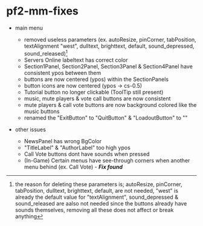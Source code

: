 # pf2-mm-fixes

- main menu
  - removed useless parameters (ex. autoResize, pinCorner, tabPosition, textAlignment	"west", dulltext, brighttext, default, sound_depressed, sound_released)[^1]
  - Servers Online labeltext has correct color
  - Section1Panel, Section2Panel, Section3Panel & Section4Panel have consistent ypos between them
  - buttons are now centered (ypos) within the SectionPanels
  - button icons are now centered (ypos -> cs-0.5)
  - Tutorial button no longer clickable (ToolTip still present)
  - music, mute players & vote call buttons are now consistent
  - mute players & call vote buttons are now background colored like the music buttons
  - renamed the "ExitButton" to "QuitButton" & "LoadoutButton" to ""

- other issues
  - NewsPanel has wrong BgColor
  - "TitleLabel" & "AuthorLabel" too high ypos
  - Call Vote buttons dont have sounds when pressed
  - (In-Game) Certain menus have see-through corners when another menu behind (ex. Call Vote) - ***Fix found***

 [^1]: the reason for deleting these parameters is; autoResize, pinCorner, tabPosition, dulltext, brighttext, default, are not needed, "west" is already the default value for "textAlignment", sound_depressed & sound_released are aalso not needed since the buttons already have sounds themselves, removing all these does not affect or break anything
